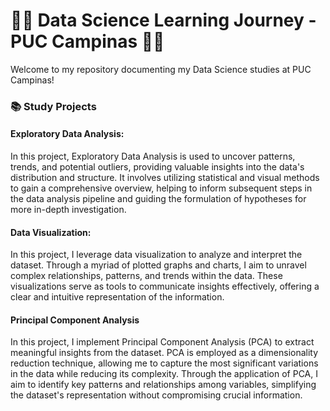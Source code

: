 # 🚀✨ Data Science Learning Journey - PUC Campinas 🚀✨

Welcome to my repository documenting my Data Science studies at PUC Campinas! 

### 📚 Study Projects

#### Exploratory Data Analysis:
In this project, Exploratory Data Analysis is used to uncover patterns, trends, and potential outliers, providing valuable insights into the data's distribution and structure. It involves utilizing statistical and visual methods to gain a comprehensive overview, helping to inform subsequent steps in the data analysis pipeline and guiding the formulation of hypotheses for more in-depth investigation.

#### Data Visualization:
In this project, I leverage data visualization to analyze and interpret the dataset. Through a myriad of plotted graphs and charts, I aim to unravel complex relationships, patterns, and trends within the data. These visualizations serve as tools to communicate insights effectively, offering a clear and intuitive representation of the information.

#### Principal Component Analysis
In this project, I implement Principal Component Analysis (PCA) to extract meaningful insights from the dataset. PCA is employed as a dimensionality reduction technique, allowing me to capture the most significant variations in the data while reducing its complexity. Through the application of PCA, I aim to identify key patterns and relationships among variables, simplifying the dataset's representation without compromising crucial information.
 
